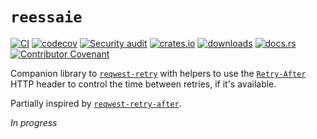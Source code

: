 # `reessaie`

[![CI](https://github.com/clechasseur/reessaie/actions/workflows/ci.yml/badge.svg?branch=main&event=push)](https://github.com/clechasseur/reessaie/actions/workflows/ci.yml) [![codecov](https://codecov.io/gh/clechasseur/reessaie/branch/main/graph/badge.svg?token=qSFdAkbb8U)](https://codecov.io/gh/clechasseur/reessaie) [![Security audit](https://github.com/clechasseur/reessaie/actions/workflows/audit-check.yml/badge.svg?branch=main)](https://github.com/clechasseur/reessaie/actions/workflows/audit-check.yml) [![crates.io](https://img.shields.io/crates/v/reessaie.svg)](https://crates.io/crates/reessaie) [![downloads](https://img.shields.io/crates/d/reessaie.svg)](https://crates.io/crates/reessaie) [![docs.rs](https://img.shields.io/badge/docs-latest-blue.svg)](https://docs.rs/reessaie) [![Contributor Covenant](https://img.shields.io/badge/Contributor%20Covenant-2.1-4baaaa.svg)](CODE_OF_CONDUCT.md)

Companion library to [`reqwest-retry`](https://crates.io/crates/reqwest-retry) with helpers to use the [`Retry-After`](https://developer.mozilla.org/en-US/docs/Web/HTTP/Reference/Headers/Retry-After) HTTP header to control the time between retries, if it's available.

Partially inspired by [`reqwest-retry-after`](https://crates.io/crates/reqwest-retry-after).

_In progress_
